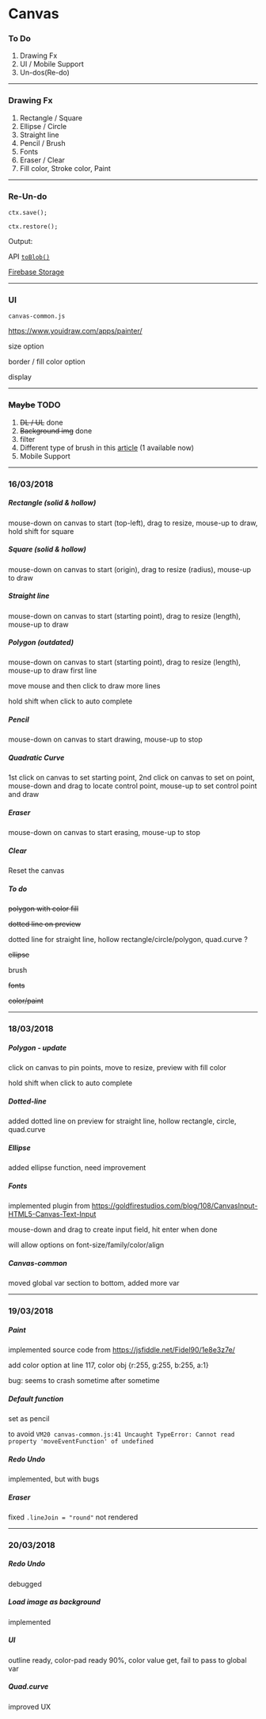 # Canvas

### To Do

1. Drawing Fx
2. UI / Mobile Support
3. Un-dos(Re-do)


***

### Drawing Fx

1. Rectangle / Square
2. Ellipse / Circle
3. Straight line
4. Pencil / Brush
5. Fonts
6. Eraser / Clear
7. Fill color, Stroke color, Paint


***

### Re-Un-do

```
ctx.save();
```

```
ctx.restore();
```

Output: 

API [`toBlob()`](https://developer.mozilla.org/en-US/docs/Web/API/HTMLCanvasElement/toBlob)

[Firebase Storage](https://firebase.google.com/)

***

### UI



`canvas-common.js`

https://www.youidraw.com/apps/painter/



size option 

border / fill color option

display

***

### ~~Maybe~~ 	TODO

1. ~~DL / UL~~	done
2. ~~Background img~~ done
3.  filter
4. Different type of brush in this [article](http://perfectionkills.com/exploring-canvas-drawing-techniques/) (1 available now)
3. Mobile Support


*****

### 16/03/2018

##### Rectangle (solid & hollow)

mouse-down on canvas to start (top-left), drag to resize, mouse-up to draw, hold shift for square

##### Square (solid & hollow)

mouse-down on canvas to start (origin), drag to resize (radius), mouse-up to draw

##### Straight line

mouse-down on canvas to start (starting point), drag to resize (length), mouse-up to draw

##### Polygon (outdated)

mouse-down on canvas to start (starting point), drag to resize (length), mouse-up to draw first line

move mouse and then click to draw more lines

hold shift when click to auto complete

##### Pencil

mouse-down on canvas to start drawing, mouse-up to stop

##### Quadratic Curve

1st click on canvas to set starting point, 2nd click on canvas to set on point, mouse-down and drag to locate control point, mouse-up  to set control point and draw

##### Eraser

mouse-down on canvas to start erasing, mouse-up to stop

##### Clear

Reset the canvas

##### To do

~~polygon with color fill~~

~~dotted line on preview~~

dotted line for straight line, hollow rectangle/circle/polygon, quad.curve ?

~~ellipse~~

brush

~~fonts~~

~~color/paint~~

***

### 18/03/2018

##### Polygon - update

click on canvas to pin points, move to resize, preview with fill color

hold shift when click to auto complete

##### Dotted-line

added dotted line on preview for straight line, hollow rectangle, circle, quad.curve

##### Ellipse

added ellipse function, need improvement

##### Fonts

implemented plugin from https://goldfirestudios.com/blog/108/CanvasInput-HTML5-Canvas-Text-Input

mouse-down and drag to create input field, hit enter when done

will allow options on font-size/family/color/align

##### Canvas-common

moved global var section to bottom, added more var

***

### 19/03/2018

##### Paint

implemented source code from https://jsfiddle.net/Fidel90/1e8e3z7e/

add color option at line 117, color obj {r:255, g:255, b:255, a:1}

bug: seems to crash sometime after sometime

##### Default function

set as pencil

to avoid `VM20 canvas-common.js:41 Uncaught TypeError: Cannot read property 'moveEventFunction' of undefined`

##### Redo Undo

implemented, but with bugs

##### Eraser

fixed `.lineJoin = "round"` not rendered

***

### 20/03/2018

##### Redo Undo

debugged

##### Load image as background

implemented

##### UI

outline ready, color-pad ready 90%, color value get, fail to pass to global var

##### Quad.curve

improved UX





